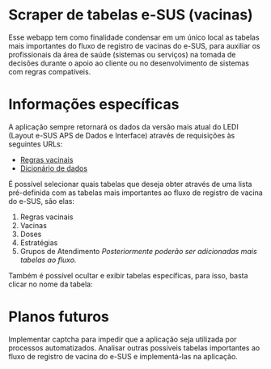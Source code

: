 # Scraper de tabelas e-SUS (vacinas)

Esse webapp tem como finalidade condensar em um único local as tabelas mais importantes do fluxo de registro de vacinas do e-SUS, para auxiliar os profissionais da área de saúde (sistemas ou serviços) na tomada de decisões durante o apoio ao cliente ou no desenvolvimento de sistemas com regras compatíveis.


# Informações específicas

A aplicação sempre retornará os dados da versão mais atual do LEDI (Layout e-SUS APS de Dados e Interface) através de requisições às seguintes URLs:
- [Regras vacinais](https://integracao.esusab.ufsc.br/ledi/documentacao/regras/validar_regras_vacinacao.html)
- [Dicionário de dados](https://integracao.esusab.ufsc.br/ledi/documentacao/referencias/dicionario.html)

É possível selecionar quais tabelas que deseja obter através de uma lista pré-definida com as tabelas mais importantes ao fluxo de registro de vacina do e-SUS, são elas:
1. Regras vacinais
2. Vacinas
3. Doses
4. Estratégias
5. Grupos de Atendimento
_Posteriormente poderão ser adicionadas mais tabelas ao fluxo._

Também é possível ocultar e exibir tabelas específicas, para isso, basta clicar no nome da tabela:

# Planos futuros
Implementar captcha para impedir que a aplicação seja utilizada por processos automatizados.
Analisar outras possíveis tabelas importantes ao fluxo de registro de vacina do e-SUS e implementá-las na aplicação.
